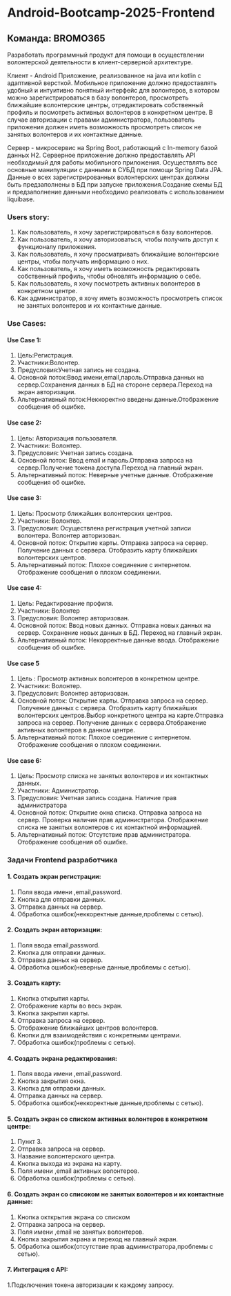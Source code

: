 # Android-Bootcamp-2025-Frontend
## Команда: BROMO365
Разработать программный продукт для помощи в осуществлении волонтерской деятельности в клиент-серверной архитектуре.

Клиент - Android Приложение, реализованное на java или kotlin с адаптивной версткой. Мобильное приложение должно предоставлять удобный и интуитивно понятный интерфейс для волонтеров, в котором можно зарегистрироваться в базу волонтеров, просмотреть ближайшие волонтерские центры, отредактировать собственный профиль и посмотреть активных волонтеров в конкретном центре. В случае авторизации с правами администратора, пользователь приложения должен иметь возможность просмотреть список не занятых волонтеров и их контактные данные.

Сервер - микросервис на Spring Boot, работающий с In-memory базой данных H2. Серверное приложение должно предоставлять API необходимый для работы мобильного приложения. Осуществлять все основные манипуляции с данными в СУБД при помощи Spring Data JPA. Данные о всех зарегистрированных волонтерских центрах должны быть предзаполнены в БД при запуске приложения.Создание схемы БД и предзаполнение данными необходимо реализовать с использованием liquibase.

### Users story:
1. Как пользователь, я хочу зарегистрироваться в базу волонтеров.
2.  Как пользователь, я хочу авторизоваться, чтобы получить доступ к функционалу приложения.
3. Как пользователь, я хочу просматривать ближайшие волонтерские центры, чтобы получать информацию о них.
4. Как пользователь, я хочу иметь возможность редактировать собственный профиль, чтобы обновлять информацию о себе.
5. Как пользователь, я хочу посмотреть активных волонтеров в конкретном центре.
6. Как администратор, я хочу иметь возможность просмотреть список не занятых волонтеров и их контактные данные.

### Use Cases:
#### Use Case 1:
1. Цель:Регистрация.
2. Участники:Волонтер.
3. Предусловия:Учетная запись не создана.
4. Основной поток:Ввод имени,email,пароль.Отправка данных на сервер.Сохранения данных в БД на стороне сервера.Переход на экран авторизации.
5. Альтернативный поток:Неккоректно введены данные.Отображение сообщения об ошибке.
#### Use case 2:
1. Цель: Авторизация пользователя.
2. Участники: Волонтер.
3. Предусловия: Учетная запись создана.
4. Основной поток: Ввод email и пароль.Отправка запроса на сервер.Получение токена доступа.Переход на главный экран.
5. Альтернативный поток: Неверные учетные данные. Отображение сообщения об ошибке.
#### Use case 3:
1. Цель: Просмотр ближайших волонтерских центров.
2. Участники: Волонтер.
3. Предусловия: Осуществлена регистрация учетной записи волонтера. Волонтер авторизован.
4. Основной поток: Открытие карты. Отправка запроса на сервер. Получение данных с сервера. Отобразить карту ближайших волонтерских центров.
5. Альтернативный поток: Плохое соединение с интернетом. Отображение сообщения о плохом соединении.
#### Use case 4:
1. Цель: Редактирование профиля.
2. Участники: Волонтер
3. Предусловия: Волонтер авторизован.
4. Основной поток: Ввод новых данных. Отправка новых данных на сервер. Сохранение новых данных в БД. Переход на главный экран.
5. Альтернативный поток: Некорректные данные ввода. Отображение сообщения об ошибке.
#### Use case 5
1. Цель : Просмотр активных волонтеров в конкретном центре.
2. Участники: Волонтер.
3. Предусловия: Волонтер авторизован.
4. Основной поток: Открытие карты. Отправка запроса на сервер. Получение данных с сервера. Отобразить карту ближайших волонтерских центров.Выбор конкретного центра на карте.Отправка запроса на сервер. Получение данных с сервера.Отображение активных волонтеров в данном центре.
5. Альтернативный поток: Плохое соединение с интернетом. Отображение сообщения о плохом соединении.
#### Use case 6:
1. Цель: Просмотр списка не занятых волонтеров и их контактных данных.
2. Участники: Администратор.
3. Предусловия: Учетная запись создана. Наличие прав администратора
4. Основной поток: Открытие окна списка. Отправка запроса на сервер. Проверка наличия прав администратора. Отображение списка не занятых волонтеров с их контактной информацией.
5. Альтернативный поток: Отсутствие прав администратора. Отображение сообщения об ошибке.

### Задачи Frontend разработчика

#### 1. Создать экран регистрации:
1. Поля ввода имени ,email,password.
2. Кнопка для отправки данных.
3. Отправка данных на сервер.
4. Обработка ошибок(неккоректные  данные,проблемы с сетью).
#### 2. Создать экран авторизации:
1. Поля ввода email,password.
2. Кнопка для отправки данных.
3. Отправка данных на сервер.
4. Обработка ошибок(неверные  данные,проблемы с сетью).
#### 3. Создать карту:
1. Кнопка открытия карты.
2. Отображение карты во весь экран.
3. Кнопка закрытия карты.
4. Отправка запроса на сервер.
5. Отображение ближайших центров волонтеров.
6. Кнопки для взаимодействия с конкретными центрами.
7. Обработка ошибок(проблемы с сетью).
#### 4. Создать экрана редактирования:
1. Поля ввода имени ,email,password.
2. Кнопка закрытия окна. 
3. Кнопка для отправки данных.
4. Отправка данных на сервер.
5. Обработка ошибок(неккоректные  данные,проблемы с сетью).
#### 5. Создать экран со списком активных волонтеров в конкретном центре:
1. Пункт 3.
2. Отправка запроса на сервер.
3. Название волонтерского центра.
4. Кнопка выхода из экрана на карту.
5. Поля имени ,email активных волонтеров.
6. Обработка ошибок(проблемы с сетью).
#### 6. Создать экран со списоком не занятых волонтеров и их контактные данные:
1. Кнопка окткрытия экрана со списком
2. Отправка запроса на сервер.
3. Поля имени ,email не занятых волонтеров.
4. Кнопка закрытия экрана и переход на главный экран.
5. Обработка ошибок(отсутствие прав администратора,проблемы с сетью).
#### 7. Интеграция с API:
1.Подключения токена авторизации к каждому запросу.